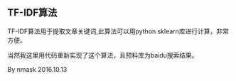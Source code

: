 ﻿## TF-IDF算法

TF-IDF算法用于提取文章关键词,此算法可以用python sklearn库进行计算，非常方便。

当然我这里用代码重新实现了这个算法，且预料库为baidu搜索结果。

By nmask    2016.10.13
